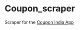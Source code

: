 Coupon_scraper
==============

Scraper for the [Coupon India App](https://play.google.com/store/apps/details?id=in.ac.dtu.coupon)
